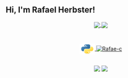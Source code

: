 ## Hi, I'm Rafael Herbster!

<div align="center">
  <a href="https://github.com/rafaelherbster">
  <img align="center" height="180em" src="https://github-readme-stats.vercel.app/api?username=rafaelherbster&show_icons=true&theme=dracula&include_all_commits=true&count_private=true">
  <img align="center" height="180em" src="https://github-readme-stats.vercel.app/api/top-langs/?username=rafaelherbster&layout=compact&langs_count=7&theme=dracula">
 </div>
    
  ### 

<div align="center" style="display: inline_block"><br>
  <img align="center" alt="Rafa-Python" height="30" width="40" src="https://raw.githubusercontent.com/devicons/devicon/master/icons/python/python-original.svg"> 
  <img align ="center" alt="Rafae-c" height="30" width="40" src="https://cdn.jsdelivr.net/gh/devicons/devicon/icons/c/c-original.svg">
</div>
  
  ##
  
  <div align="center"> 
  <a href = "mailto:rafaelherbster8@gmail.com"><img src="https://img.shields.io/badge/-Gmail-%23333?style=for-the-badge&logo=gmail&logoColor=white" target="_blank"></a>
  <a href="https://www.linkedin.com/in/rafael-herbster-3a24291b8/" target="_blank"><img src="https://img.shields.io/badge/-LinkedIn-%230077B5?style=for-the-badge&logo=linkedin&logoColor=white" target="_blank"></a>  
</div>

 


